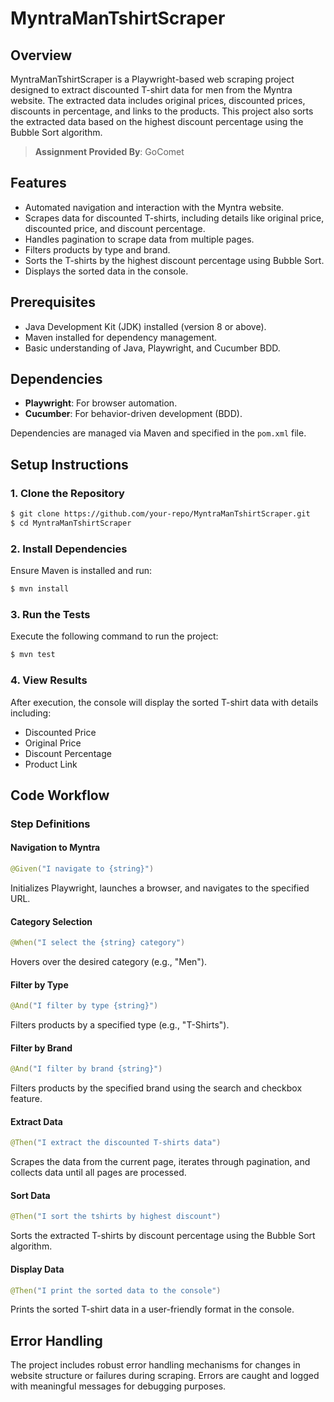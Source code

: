 # MyntraManTshirtScraper

## Overview
MyntraManTshirtScraper is a Playwright-based web scraping project designed to extract discounted T-shirt data for men from the Myntra website. The extracted data includes original prices, discounted prices, discounts in percentage, and links to the products. This project also sorts the extracted data based on the highest discount percentage using the Bubble Sort algorithm.

> **Assignment Provided By**: GoComet

## Features
- Automated navigation and interaction with the Myntra website.
- Scrapes data for discounted T-shirts, including details like original price, discounted price, and discount percentage.
- Handles pagination to scrape data from multiple pages.
- Filters products by type and brand.
- Sorts the T-shirts by the highest discount percentage using Bubble Sort.
- Displays the sorted data in the console.

## Prerequisites
- Java Development Kit (JDK) installed (version 8 or above).
- Maven installed for dependency management.
- Basic understanding of Java, Playwright, and Cucumber BDD.

## Dependencies
- **Playwright**: For browser automation.
- **Cucumber**: For behavior-driven development (BDD).

Dependencies are managed via Maven and specified in the `pom.xml` file.

## Setup Instructions

### 1. Clone the Repository
```bash
$ git clone https://github.com/your-repo/MyntraManTshirtScraper.git
$ cd MyntraManTshirtScraper
```

### 2. Install Dependencies
Ensure Maven is installed and run:
```bash
$ mvn install
```

### 3. Run the Tests
Execute the following command to run the project:
```bash
$ mvn test
```

### 4. View Results
After execution, the console will display the sorted T-shirt data with details including:
- Discounted Price
- Original Price
- Discount Percentage
- Product Link

## Code Workflow

### Step Definitions

#### Navigation to Myntra
```java
@Given("I navigate to {string}")
```
Initializes Playwright, launches a browser, and navigates to the specified URL.

#### Category Selection
```java
@When("I select the {string} category")
```
Hovers over the desired category (e.g., "Men").

#### Filter by Type
```java
@And("I filter by type {string}")
```
Filters products by a specified type (e.g., "T-Shirts").

#### Filter by Brand
```java
@And("I filter by brand {string}")
```
Filters products by the specified brand using the search and checkbox feature.

#### Extract Data
```java
@Then("I extract the discounted T-shirts data")
```
Scrapes the data from the current page, iterates through pagination, and collects data until all pages are processed.

#### Sort Data
```java
@Then("I sort the tshirts by highest discount")
```
Sorts the extracted T-shirts by discount percentage using the Bubble Sort algorithm.

#### Display Data
```java
@Then("I print the sorted data to the console")
```
Prints the sorted T-shirt data in a user-friendly format in the console.

## Error Handling
The project includes robust error handling mechanisms for changes in website structure or failures during scraping. Errors are caught and logged with meaningful messages for debugging purposes.
